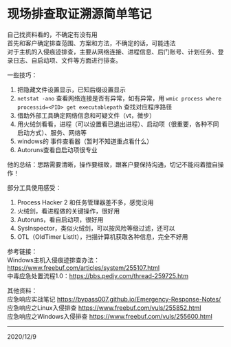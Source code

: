 # 现场排查取证溯源简单笔记

自己找资料看的，不确定有没有用  
首先和客户确定排查范围、方案和方法，不确定的话，可能违法  
对于主机的入侵痕迹排查，主要从网络连接、进程信息、后门账号、计划任务、登录日志、自启动项、文件等方面进行排查。  

一些技巧：  
1. 把隐藏文件设置显示，已知后缀设置显示
2. `netstat -ano` 查看网络连接是否有异常，如有异常，用 `wmic process where processid=<PID> get executablepath` 查找对应程序路径
3. 借助外部工具确定网络信息和可疑文件（vt，微步）
4. 用火绒剑看看，进程（可以设置看已退出进程）、启动项（很重要，各种不同启动方式）、服务、网络等
5. windows的 事件查看器（暂时不知道重点看什么）
6. Autoruns查看自启动项很专业

他的总结：思路需要清晰，操作要细致，跟客户要保持沟通，切记不能闷着擅自操作！  

部分工具使用感受：  
1. Process Hacker 2 和任务管理器差不多，感觉没用
2. 火绒剑，看进程做的关键操作，很好用
3. Autoruns，看自启动项，很好用
4. SysInspector，类似火绒剑，可以按风险等级过滤，还可以
5. OTL（OldTimer ListIt），扫描计算机获取各种信息，完全不好用


参考链接：  
Windows主机入侵痕迹排查办法：https://www.freebuf.com/articles/system/255107.html  
中毒应急处置流程1.0：https://bbs.pediy.com/thread-259725.htm  


其他资料：  
应急响应实战笔记 https://bypass007.github.io/Emergency-Response-Notes/  
应急响应之Linux入侵排查 https://www.freebuf.com/vuls/255852.html  
应急响应之Windows入侵排查 https://www.freebuf.com/vuls/255600.html  


---
2020/12/9  
